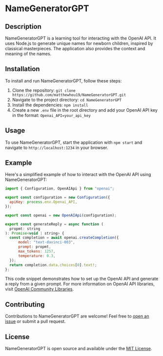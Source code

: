 # NameGeneratorGPT

## Description

NameGeneratorGPT is a learning tool for interacting with the OpenAI API. It uses Node.js to generate unique names for newborn children, inspired by classical masterpieces. The application also provides the context and meaning of the names.

## Installation

To install and run NameGeneratorGPT, follow these steps:

1. Clone the repository: `git clone https://github.com/matthewhou19/NameGeneratorGPT.git`
2. Navigate to the project directory: `cd NameGeneratorGPT`
3. Install the dependencies: `npm install`
4. Create a new `.env` file in the root directory and add your OpenAI API key in the format: `Openai_API=your_api_key`

## Usage

To use NameGeneratorGPT, start the application with `npm start` and navigate to `http://localhost:1234` in your browser.

## Example

Here's a simplified example of how to interact with the OpenAI API using NameGeneratorGPT:

```javascript
import { Configuration, OpenAIApi } from "openai";

export const configuration = new Configuration({
  apiKey: process.env.Openai_API,
});

export const openai = new OpenAIApi(configuration);

export const generateReply = async function (
  propmt: string
): Promise<void | string> {
  const completion = await openai.createCompletion({
      model: "text-davinci-003",
      prompt: propmt,
      max_tokens: 1257,
      temperature: 0.3,
  });
  return completion.data.choices[0].text!;
};
```

This code snippet demonstrates how to set up the OpenAI API and generate a reply from a given prompt. For more information on OpenAI API libraries, visit [OpenAI Community Libraries](https://platform.openai.com/docs/libraries/community-libraries).

## Contributing

Contributions to NameGeneratorGPT are welcome! Feel free to [open an issue](https://github.com/matthewhou19/NameGeneratorGPT/issues) or submit a pull request.

## License

NameGeneratorGPT is open source and available under the [MIT License](https://chat.openai.com/LICENSE).
